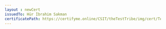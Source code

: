 ```yaml
--- 
layout : newCert 
issuedTo: Hür İbrahim Sakman
certificatePath: https://certifyme.online/CSIT/theTestTribe/img/cert/TestFlix/HürİbrahimSakman_92902.png
--- 
```

